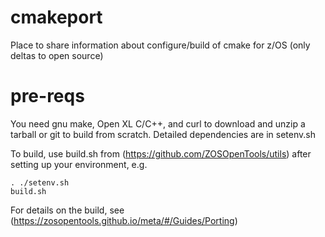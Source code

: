 # cmakeport
Place to share information about configure/build of cmake for z/OS (only deltas to open source)

# pre-reqs
You need gnu make, Open XL C/C++, and curl to download and unzip a tarball or git to build from scratch. 
Detailed dependencies are in setenv.sh

To build, use build.sh from (https://github.com/ZOSOpenTools/utils) after setting up your environment, e.g.
```
. ./setenv.sh
build.sh
```

For details on the build, see (https://zosopentools.github.io/meta/#/Guides/Porting)
